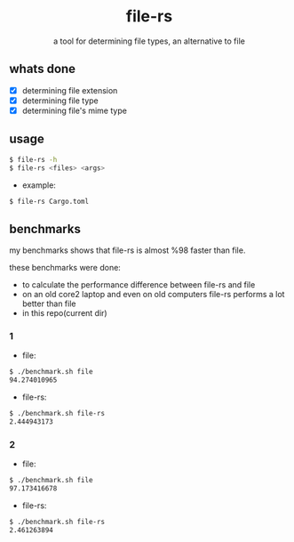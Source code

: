 <div align="center">
    <h1>file-rs</h1>
    <p>a tool for determining file types, an alternative to file</p>
</div>

## whats done

- [x] determining file extension
- [x] determining file type
- [x] determining file's mime type

## usage

```sh
$ file-rs -h
$ file-rs <files> <args>
```

- example:

```sh
$ file-rs Cargo.toml
```

## benchmarks

my benchmarks shows that file-rs is almost %98 faster than file.

these benchmarks were done:

- to calculate the performance difference between file-rs and file
- on an old core2 laptop and even on old computers file-rs performs a lot better than file
- in this repo(current dir)

### 1

- file:

```sh
$ ./benchmark.sh file
94.274010965
```

- file-rs:

```sh
$ ./benchmark.sh file-rs
2.444943173
```

### 2

- file:

```sh
$ ./benchmark.sh file
97.173416678
```

- file-rs:

```sh
$ ./benchmark.sh file-rs
2.461263894
```
